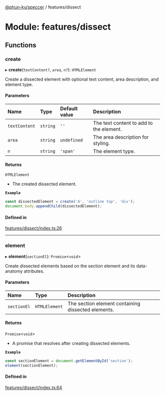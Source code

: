 [@phun-ky/speccer](../README.md) / features/dissect

# Module: features/dissect

## Functions

### create

▸ **create**(`textContent?`, `area`, `n?`): `HTMLElement`

Create a dissected element with optional text content, area description, and element type.

#### Parameters

| Name | Type | Default value | Description |
| :------ | :------ | :------ | :------ |
| `textContent` | `string` | `''` | The text content to add to the element. |
| `area` | `string` | `undefined` | The area description for styling. |
| `n` | `string` | `'span'` | The element type. |

#### Returns

`HTMLElement`

- The created dissected element.

**`Example`**

```ts
const dissectedElement = create('A', 'outline top', 'div');
document.body.appendChild(dissectedElement);
```

#### Defined in

[features/dissect/index.ts:26](https://github.com/phun-ky/speccer/blob/main/src/features/dissect/index.ts#L26)

___

### element

▸ **element**(`sectionEl`): `Promise`\<`void`\>

Create dissected elements based on the section element and its data-anatomy attributes.

#### Parameters

| Name | Type | Description |
| :------ | :------ | :------ |
| `sectionEl` | `HTMLElement` | The section element containing dissected elements. |

#### Returns

`Promise`\<`void`\>

- A promise that resolves after creating dissected elements.

**`Example`**

```ts
const sectionElement = document.getElementById('section');
element(sectionElement);
```

#### Defined in

[features/dissect/index.ts:64](https://github.com/phun-ky/speccer/blob/main/src/features/dissect/index.ts#L64)
